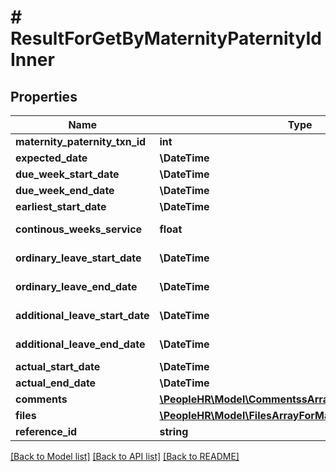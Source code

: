 # # ResultForGetByMaternityPaternityIdInner

## Properties

Name | Type | Description | Notes
------------ | ------------- | ------------- | -------------
**maternity_paternity_txn_id** | **int** | CPDId Value | [optional]
**expected_date** | **\DateTime** | ExpectedDate value | [optional]
**due_week_start_date** | **\DateTime** | DueWeekStartDate value | [optional]
**due_week_end_date** | **\DateTime** | DueWeekEndDate value | [optional]
**earliest_start_date** | **\DateTime** | EarliestStartDate value | [optional]
**continous_weeks_service** | **float** | ContinousWeeksService value | [optional]
**ordinary_leave_start_date** | **\DateTime** | OrdinaryLeaveStartDate value | [optional]
**ordinary_leave_end_date** | **\DateTime** | OrdinaryLeaveEndDate value | [optional]
**additional_leave_start_date** | **\DateTime** | AdditionalLeaveStartDate value | [optional]
**additional_leave_end_date** | **\DateTime** | AdditionalLeaveEndDate value | [optional]
**actual_start_date** | **\DateTime** | ActualStartDate value | [optional]
**actual_end_date** | **\DateTime** | ActualEndDate value | [optional]
**comments** | [**\PeopleHR\Model\CommentssArrayForGetDetailInner[]**](CommentssArrayForGetDetailInner.md) | Comments for get details | [optional]
**files** | [**\PeopleHR\Model\FilesArrayForMaternityPaternityInner[]**](FilesArrayForMaternityPaternityInner.md) | Files for get details | [optional]
**reference_id** | **string** | ReferenceId value | [optional]

[[Back to Model list]](../../README.md#models) [[Back to API list]](../../README.md#endpoints) [[Back to README]](../../README.md)
